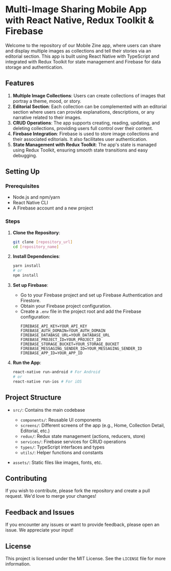 # Multi-Image Sharing Mobile App with React Native, Redux Toolkit & Firebase

Welcome to the repository of our Mobile Zine app, where users can share and display multiple images as collections and tell their stories via an editorial section. This app is built using React Native with TypeScript and integrated with Redux Toolkit for state management and Firebase for data storage and authentication.

## Features

1. **Multiple Image Collections**: Users can create collections of images that portray a theme, mood, or story.
2. **Editorial Section**: Each collection can be complemented with an editorial section where users can provide explanations, descriptions, or any narrative related to their images.
3. **CRUD Operations**: The app supports creating, reading, updating, and deleting collections, providing users full control over their content.
4. **Firebase Integration**: Firebase is used to store image collections and their associated editorials. It also facilitates user authentication.
5. **State Management with Redux Toolkit**: The app's state is managed using Redux Toolkit, ensuring smooth state transitions and easy debugging.

## Setting Up

### Prerequisites

- Node.js and npm/yarn
- React Native CLI
- A Firebase account and a new project

### Steps

1. **Clone the Repository**:
    ```bash
    git clone [repository_url]
    cd [repository_name]
    ```

2. **Install Dependencies**:
    ```bash
    yarn install
    # or 
    npm install
    ```

3. **Set up Firebase**:
   - Go to your Firebase project and set up Firebase Authentication and Firestore.
   - Obtain your Firebase project configuration.
   - Create a `.env` file in the project root and add the Firebase configuration:
     ```
     FIREBASE_API_KEY=YOUR_API_KEY
     FIREBASE_AUTH_DOMAIN=YOUR_AUTH_DOMAIN
     FIREBASE_DATABASE_URL=YOUR_DATABASE_URL
     FIREBASE_PROJECT_ID=YOUR_PROJECT_ID
     FIREBASE_STORAGE_BUCKET=YOUR_STORAGE_BUCKET
     FIREBASE_MESSAGING_SENDER_ID=YOUR_MESSAGING_SENDER_ID
     FIREBASE_APP_ID=YOUR_APP_ID
     ```

4. **Run the App**:
    ```bash
    react-native run-android # For Android
    # or 
    react-native run-ios # For iOS
    ```

## Project Structure

- `src/`: Contains the main codebase
   - `components/`: Reusable UI components
   - `screens/`: Different screens of the app (e.g., Home, Collection Detail, Editorial, etc.)
   - `redux/`: Redux state management (actions, reducers, store)
   - `services/`: Firebase services for CRUD operations
   - `types/`: TypeScript interfaces and types
   - `utils/`: Helper functions and constants
   
- `assets/`: Static files like images, fonts, etc.

## Contributing

If you wish to contribute, please fork the repository and create a pull request. We'd love to merge your changes!

## Feedback and Issues

If you encounter any issues or want to provide feedback, please open an issue. We appreciate your input!

## License

This project is licensed under the MIT License. See the `LICENSE` file for more information.


